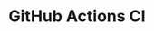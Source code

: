 # GitHub Actions CI























































































































































































































































































































































































































































































































































































































































































































































































































































































































































































































































































































































































































































































































































































































































































































































































































































































































































































































































































